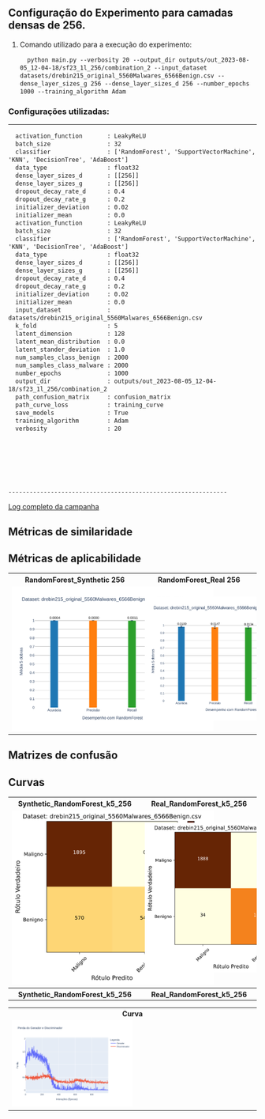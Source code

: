 


## Configuração do Experimento para camadas densas de 256. 

1. Comando utilizado para a execução do experimento:
   ```
     python main.py --verbosity 20 --output_dir outputs/out_2023-08-05_12-04-18/sf23_1l_256/combination_2 --input_dataset datasets/drebin215_original_5560Malwares_6566Benign.csv --dense_layer_sizes_g 256 --dense_layer_sizes_d 256 --number_epochs 1000 --training_algorithm Adam

   ```


 
### Configurações utilizadas:


  --------------------------------------------------------------

      activation_function       : LeakyReLU
      batch_size                : 32
      classifier                : ['RandomForest', 'SupportVectorMachine', 'KNN', 'DecisionTree', 'AdaBoost']
      data_type                 : float32
      dense_layer_sizes_d       : [[256]]
      dense_layer_sizes_g       : [[256]]
      dropout_decay_rate_d      : 0.4
      dropout_decay_rate_g      : 0.2
      initializer_deviation     : 0.02
      initializer_mean          : 0.0
      activation_function       : LeakyReLU
      batch_size                : 32
      classifier                : ['RandomForest', 'SupportVectorMachine', 'KNN', 'DecisionTree', 'AdaBoost']
      data_type                 : float32
      dense_layer_sizes_d       : [[256]]
      dense_layer_sizes_g       : [[256]]
      dropout_decay_rate_d      : 0.4
      dropout_decay_rate_g      : 0.2
      initializer_deviation     : 0.02
      initializer_mean          : 0.0
      input_dataset             : datasets/drebin215_original_5560Malwares_6566Benign.csv
      k_fold                    : 5
      latent_dimension          : 128
      latent_mean_distribution  : 0.0
      latent_stander_deviation  : 1.0
      num_samples_class_benign  : 2000
      num_samples_class_malware : 2000
      number_epochs             : 1000
      output_dir                : outputs/out_2023-08-05_12-04-18/sf23_1l_256/combination_2
      path_confusion_matrix     : confusion_matrix
      path_curve_loss           : training_curve
      save_models               : True
      training_algorithm        : Adam
      verbosity                 : 20
      

     

   
                      

    --------------------------------------------------------------

 [Log completo da campanha](https://github.com/LEA-SF23/DroidAugmentor/blob/main/Campains_Results/256/logging.log)
    
## Métricas de similaridade

## Métricas de aplicabilidade

<table>
    <tbody> 
        <tr>
            <th width="20%">RandomForest_Synthetic 256</th>
            <th width="20%">RandomForest_Real 256 </th>
        </tr>
        <tr>
            <td>
                <img src="https://github.com/LEA-SF23/DroidAugmentor/blob/main/Campains_Results/256/RandomForest_Synthetic_page_1.png"
                     alt="RandomForest Synthetic 256"
                     title="Métricas de aplicabilidade sintético 256 "
                     style="max-width:160%;">
            </td>
            <td>
                <img src="https://github.com/LEA-SF23/DroidAugmentor/blob/main/Campains_Results/256/RandomForest_Real_page_1.png"
                     alt="RandomForest Real 256"
                     title="Métricas de aplicabilidade sintético  Real 256"
                     style="max-width:160%;">
            </td>
        </tr>
    </tbody> 
</table>

   
## Matrizes de confusão
  <table>
    <tbody> 
        <tr>
            <th width="20%">Synthetic_RandomForest_k5_256</th>
            <th width="20%">Real_RandomForest_k5_256</th>
        </tr>
        <tr>
            <td><img src="https://github.com/LEA-SF23/DroidAugmentor/blob/main/Campains_Results/256/confusion_matrix/CM_Synthetic_RandomForest_k5_page_1.png" alt="" style="max-width:160%;"></td>
            <td><img src="https://github.com/LEA-SF23/DroidAugmentor/blob/main/Campains_Results/256/confusion_matrix/CM_Real_RandomForest_k5_page_1.png" alt="" style="max-width:160%;"></td>
        </tr>
    <tbody> 
        <tr>
            <th width="20%">Synthetic_RandomForest_k5_256</th>
            <th width="20%">Real_RandomForest_k5_256</th>
        </tr>
        <tr>

 ## Curvas


 <div style="text-align: center;">
<table>
    <tbody>
        <tr>
            <th width="20%">Curva</th>
        </tr>
        <tr>
            <td><img src="https://github.com/LEA-SF23/DroidAugmentor/blob/main/Campains_Results/256/training_curve/curve_training_error_k_5_page_1.png
" alt="" style="max-width:50%;"></td>
        </tr>
</div>

